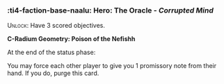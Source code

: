 ### :ti4-faction-base-naalu: **Hero**: The Oracle - _Corrupted Mind_

<span style="font-variant:small-caps;">Unlock</span>: Have 3 scored objectives.

**C-Radium Geometry: Poison of the Nefishh**

At the end of the status phase:

You may force each other player to give you 1 promissory note from their hand. If you do, purge this card.
